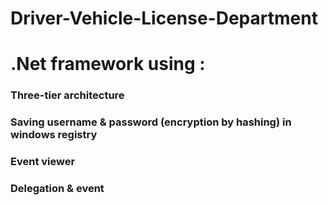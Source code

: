 # Driver-Vehicle-License-Department

# .Net framework using :
### Three-tier architecture
### Saving username & password (encryption by hashing) in windows registry
### Event viewer
### Delegation & event
